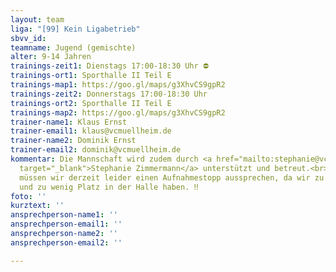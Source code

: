 ```yaml
---
layout: team
liga: "[99] Kein Ligabetrieb"
sbvv_id: 
teamname: Jugend (gemischte)
alter: 9-14 Jahren
trainings-zeit1: Dienstags 17:00-18:30 Uhr ⛔️
trainings-ort1: Sporthalle II Teil E
trainings-map1: https://goo.gl/maps/g3XhvCS9gpR2
trainings-zeit2: Donnerstags 17:00-18:30 Uhr
trainings-ort2: Sporthalle II Teil E
trainings-map2: https://goo.gl/maps/g3XhvCS9gpR2
trainer-name1: Klaus Ernst
trainer-email1: klaus@vcmuellheim.de
trainer-name2: Dominik Ernst
trainer-email2: dominik@vcmuellheim.de
kommentar: Die Mannschaft wird zudem durch <a href="mailto:stephanie@vcmuellheim.de"
  target="_blank">Stephanie Zimmermann</a> unterstützt und betreut.<br><br>‼️Für dienstags,
  müssen wir derzeit leider einen Aufnahmestopp aussprechen, da wir zu viele Kinder
  und zu wenig Platz in der Halle haben. ‼️
foto: ''
kurztext: ''
ansprechperson-name1: ''
ansprechperson-email1: ''
ansprechperson-name2: ''
ansprechperson-email2: ''

---
```

